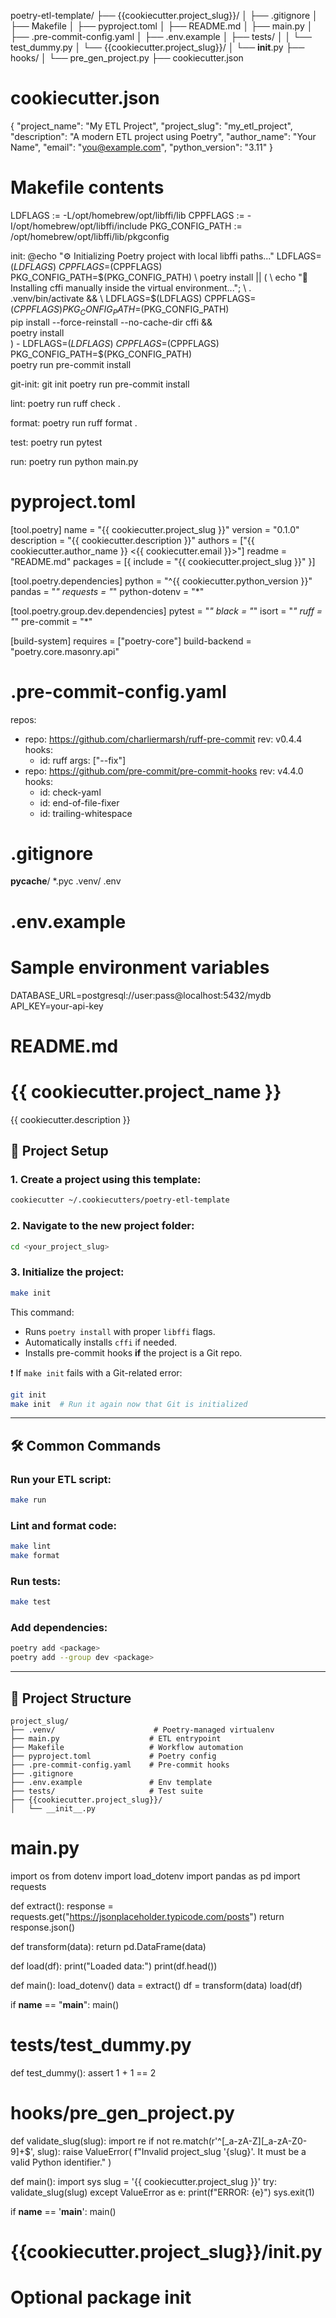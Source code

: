 poetry-etl-template/
├── {{cookiecutter.project_slug}}/
│   ├── .gitignore
│   ├── Makefile
│   ├── pyproject.toml
│   ├── README.md
│   ├── main.py
│   ├── .pre-commit-config.yaml
│   ├── .env.example
│   ├── tests/
│   │   └── test_dummy.py
│   └── {{cookiecutter.project_slug}}/
│       └── __init__.py
├── hooks/
│   └── pre_gen_project.py
├── cookiecutter.json

# cookiecutter.json
{
  "project_name": "My ETL Project",
  "project_slug": "my_etl_project",
  "description": "A modern ETL project using Poetry",
  "author_name": "Your Name",
  "email": "you@example.com",
  "python_version": "3.11"
}

# Makefile contents

LDFLAGS := -L/opt/homebrew/opt/libffi/lib
CPPFLAGS := -I/opt/homebrew/opt/libffi/include
PKG_CONFIG_PATH := /opt/homebrew/opt/libffi/lib/pkgconfig

init:
	@echo "⚙️  Initializing Poetry project with local libffi paths..."
	LDFLAGS=$(LDFLAGS) \
	CPPFLAGS=$(CPPFLAGS) \
	PKG_CONFIG_PATH=$(PKG_CONFIG_PATH) \
	poetry install || ( \
		echo "🔁 Installing cffi manually inside the virtual environment..."; \
		. .venv/bin/activate && \
		LDFLAGS=$(LDFLAGS) CPPFLAGS=$(CPPFLAGS) PKG_CONFIG_PATH=$(PKG_CONFIG_PATH) \
		pip install --force-reinstall --no-cache-dir cffi && \
		poetry install \
	)
	- LDFLAGS=$(LDFLAGS) \
	CPPFLAGS=$(CPPFLAGS) \
	PKG_CONFIG_PATH=$(PKG_CONFIG_PATH) \
	poetry run pre-commit install

git-init:
	git init
	poetry run pre-commit install

lint:
	poetry run ruff check .

format:
	poetry run ruff format .

test:
	poetry run pytest

run:
	poetry run python main.py

# pyproject.toml
[tool.poetry]
name = "{{ cookiecutter.project_slug }}"
version = "0.1.0"
description = "{{ cookiecutter.description }}"
authors = ["{{ cookiecutter.author_name }} <{{ cookiecutter.email }}>"]
readme = "README.md"
packages = [{ include = "{{ cookiecutter.project_slug }}" }]

[tool.poetry.dependencies]
python = "^{{ cookiecutter.python_version }}"
pandas = "*"
requests = "*"
python-dotenv = "*"

[tool.poetry.group.dev.dependencies]
pytest = "*"
black = "*"
isort = "*"
ruff = "*"
pre-commit = "*"

[build-system]
requires = ["poetry-core"]
build-backend = "poetry.core.masonry.api"

# .pre-commit-config.yaml
repos:
  - repo: https://github.com/charliermarsh/ruff-pre-commit
    rev: v0.4.4
    hooks:
      - id: ruff
        args: ["--fix"]
  - repo: https://github.com/pre-commit/pre-commit-hooks
    rev: v4.4.0
    hooks:
      - id: check-yaml
      - id: end-of-file-fixer
      - id: trailing-whitespace

# .gitignore
__pycache__/
*.pyc
.venv/
.env

# .env.example
# Sample environment variables
DATABASE_URL=postgresql://user:pass@localhost:5432/mydb
API_KEY=your-api-key

# README.md
# {{ cookiecutter.project_name }}

{{ cookiecutter.description }}

## 🚀 Project Setup

### 1. Create a project using this template:
```bash
cookiecutter ~/.cookiecutters/poetry-etl-template
```

### 2. Navigate to the new project folder:
```bash
cd <your_project_slug>
```

### 3. Initialize the project:
```bash
make init
```
This command:
- Runs `poetry install` with proper `libffi` flags.
- Automatically installs `cffi` if needed.
- Installs pre-commit hooks **if** the project is a Git repo.

❗ If `make init` fails with a Git-related error:
```bash
git init
make init  # Run it again now that Git is initialized
```

---

## 🛠 Common Commands

### Run your ETL script:
```bash
make run
```

### Lint and format code:
```bash
make lint
make format
```

### Run tests:
```bash
make test
```

### Add dependencies:
```bash
poetry add <package>
poetry add --group dev <package>
```

---

## 📁 Project Structure
```
project_slug/
├── .venv/                      # Poetry-managed virtualenv
├── main.py                    # ETL entrypoint
├── Makefile                   # Workflow automation
├── pyproject.toml             # Poetry config
├── .pre-commit-config.yaml    # Pre-commit hooks
├── .gitignore
├── .env.example               # Env template
├── tests/                     # Test suite
├── {{cookiecutter.project_slug}}/
│   └── __init__.py
```

# main.py
import os
from dotenv import load_dotenv
import pandas as pd
import requests

def extract():
    response = requests.get("https://jsonplaceholder.typicode.com/posts")
    return response.json()

def transform(data):
    return pd.DataFrame(data)

def load(df):
    print("Loaded data:")
    print(df.head())

def main():
    load_dotenv()
    data = extract()
    df = transform(data)
    load(df)

if __name__ == "__main__":
    main()

# tests/test_dummy.py
def test_dummy():
    assert 1 + 1 == 2

# hooks/pre_gen_project.py
def validate_slug(slug):
    import re
    if not re.match(r'^[_a-zA-Z][_a-zA-Z0-9]+$', slug):
        raise ValueError(
            f"Invalid project_slug '{slug}'. It must be a valid Python identifier."
        )

def main():
    import sys
    slug = '{{ cookiecutter.project_slug }}'
    try:
        validate_slug(slug)
    except ValueError as e:
        print(f"ERROR: {e}")
        sys.exit(1)

if __name__ == '__main__':
    main()

# {{cookiecutter.project_slug}}/__init__.py
# Optional package init

